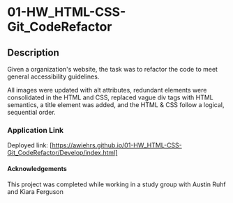 # 01-HW_HTML-CSS-Git_CodeRefactor

## Description

Given a organization's website, the task was to refactor the code to meet general accessibility guidelines.

All images were updated with alt attributes, redundant elements were consolidated in the HTML and CSS, replaced vague div tags with HTML semantics, a title element was added, and the HTML & CSS follow a logical, sequential order.

### Application Link

Deployed link: [https://awiehrs.github.io/01-HW_HTML-CSS-Git_CodeRefactor/Develop/index.html]

#### Acknowledgements

This project was completed while working in a study group with Austin Ruhf and Kiara Ferguson
